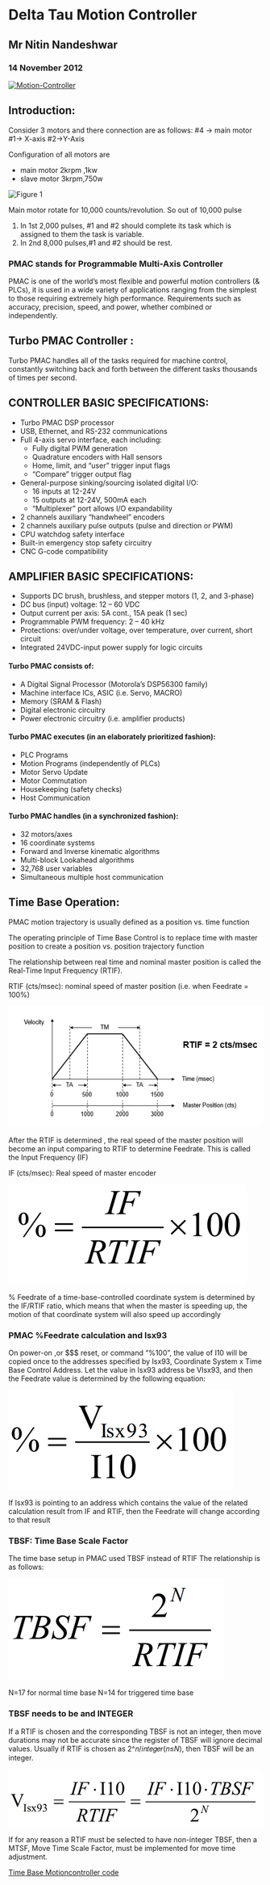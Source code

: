 # Delta Tau Motion Controller 

## Mr Nitin Nandeshwar
### 14 November 2012


[![Motion-Controller](https://img.youtube.com/vi/VOtoGLiM-QA/0.jpg)](https://www.youtube.com/watch?v=VOtoGLiM-QA)


## Introduction:

Consider 3 motors and there connection are as follows:
         #4 -> main motor
         #1-> X-axis
         #2->Y-Axis

Configuration of all motors are  
- main motor  2krpm ,1kw
- slave motor 3krpm,750w

![Figure 1](Image/1.png)

Main motor rotate for 10,000 counts/revolution.
So out of 10,000 pulse
1) In 1st 2,000 pulses, #1 and #2 should complete its task which is assigned to them the task is variable.
2) In 2nd 8,000 pulses,#1 and #2 should be rest.

### PMAC stands for Programmable Multi-Axis Controller

PMAC is one of the world’s most flexible and powerful motion controllers (& PLCs), it is used in a wide variety of applications ranging from the simplest to those requiring extremely high performance. Requirements such as accuracy, precision, speed, and power, whether combined or independently.


## Turbo PMAC Controller : 

Turbo PMAC handles all of the tasks required for machine control, constantly switching back and forth between the different tasks thousands of times per second.

## CONTROLLER BASIC SPECIFICATIONS:
* Turbo PMAC DSP processor
* USB, Ethernet, and RS-232 communications
* Full 4-axis servo interface, each including:
    * Fully digital PWM generation
    * Quadrature encoders with Hall sensors
    * Home, limit, and “user” trigger input flags
    * “Compare” trigger output flag
* General-purpose sinking/sourcing isolated digital I/O:
    * 16 inputs at 12-24V
    * 15 outputs at 12-24V, 500mA each
    * “Multiplexer” port allows I/O expandability
* 2 channels auxiliary “handwheel” encoders
* 2 channels auxiliary pulse outputs (pulse and direction or PWM)
* CPU watchdog safety interface
* Built-in emergency stop safety circuitry
* CNC G-code compatibility

## AMPLIFIER BASIC SPECIFICATIONS:
* Supports DC brush, brushless, and stepper motors (1, 2, and 3-phase)
* DC bus (input) voltage: 12 – 60 VDC
* Output current per axis: 5A cont., 15A peak (1 sec)
* Programmable PWM frequency: 2 – 40 kHz
* Protections: over/under voltage, over temperature, over current, short circuit
* Integrated 24VDC-input power supply for logic
circuits

####  Turbo PMAC consists of:
* A Digital Signal Processor (Motorola’s DSP56300 family)
* Machine interface ICs, ASIC (i.e. Servo, MACRO)
* Memory (SRAM & Flash) 
* Digital electronic circuitry
* Power electronic circuitry (i.e. amplifier products)

#### Turbo PMAC executes (in an elaborately prioritized fashion):
* PLC Programs
*  Motion Programs (independently of PLCs)
* Motor Servo Update
* Motor Commutation
* Housekeeping (safety checks)
* Host Communication 

#### Turbo PMAC handles (in a synchronized fashion):
* 32 motors/axes
* 16 coordinate systems
* Forward and Inverse kinematic algorithms
* Multi-block Lookahead algorithms
* 32,768 user variables
* Simultaneous multiple host communication

## Time Base Operation:
PMAC motion trajectory is usually defined as a position vs. time function

The operating principle of Time Base Control is to replace time with master position to create a position vs. position trajectory function

The relationship between real time and nominal master position is called the Real-Time Input Frequency (RTIF). 

RTIF (cts/msec):	 nominal speed of master position (i.e. when Feedrate = 100%)

![Figure 2](Image/TB1.PNG)

After the RTIF is determined , the real speed of the master position will become an input comparing to RTIF to determine Feedrate. This is called the Input Frequency (IF)

IF (cts/msec):	Real speed of master encoder

![Figure 3](Image/TB2.PNG)

% Feedrate of a time-base-controlled coordinate system is determined by the IF/RTIF ratio, which means that when the master is speeding up, the motion of that coordinate system will also speed up accordingly

### PMAC %Feedrate calculation and Isx93

On power-on ,or $$$ reset, or command “%100”, the value of I10 will be copied once to the addresses specified by Isx93, Coordinate System x Time Base Control Address.
Let the value in Isx93 address be VIsx93, and then the Feedrate value is determined by the following equation:

![Figure 4](Image/TB3.png)

If Isx93 is pointing to an address which contains the value of the related calculation result from IF and RTIF, then the Feedrate will change according to that result

### TBSF: Time Base Scale Factor

The time base setup in PMAC used TBSF instead of RTIF
The relationship is as follows:

![Figure 5](Image/TB5.PNG)

N=17 for normal time base
N=14 for triggered time base

### TBSF needs to be and INTEGER

If a RTIF is chosen and the corresponding TBSF is not an integer, then move durations may not be accurate since the register of TBSF will ignore decimal values.
Usually if RTIF is chosen as 2^𝑛/𝑖𝑛𝑡𝑒𝑔𝑒𝑟(𝑛≤𝑁), then TBSF will be an integer.

![Figure 6](Image/TB6.PNG)

If for any reason a RTIF must be selected to have non-integer TBSF, then a MTSF, Move Time Scale Factor, must be implemented for move time adjustment.


[Time Base Motioncontroller code](https://github.com/NitinNandeshwar/Motion-Controller/blob/main/Motion%20Controller%20code.txt)
